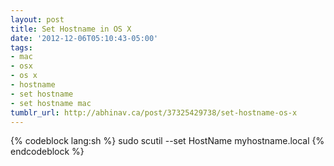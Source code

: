 ```yaml
---
layout: post
title: Set Hostname in OS X
date: '2012-12-06T05:10:43-05:00'
tags:
- mac
- osx
- os x
- hostname
- set hostname
- set hostname mac
tumblr_url: http://abhinav.ca/post/37325429738/set-hostname-os-x
---
```

{% codeblock lang:sh %}
sudo scutil --set HostName myhostname.local
{% endcodeblock %}
